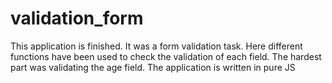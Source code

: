 # validation_form
This application is finished. It was a form validation task. 
Here different functions have been used to check the validation of each field. The hardest part was validating the age field.
The application is written in pure JS

